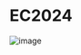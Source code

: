 # EC2024

![image](https://github.com/Jason89967/EC2024/assets/162284478/ea9bcc60-c296-4a22-9d7d-7f29af9c522a)
